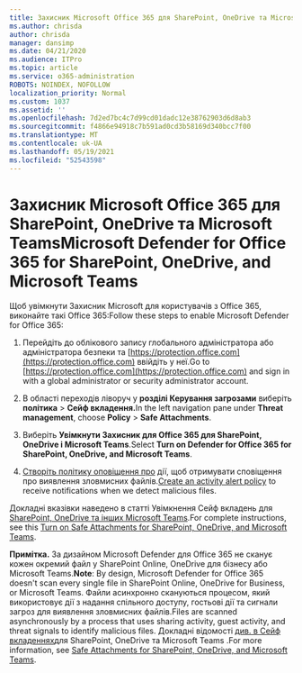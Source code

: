 ```yaml
---
title: Захисник Microsoft Office 365 для SharePoint, OneDrive та Microsoft Teams
ms.author: chrisda
author: chrisda
manager: dansimp
ms.date: 04/21/2020
ms.audience: ITPro
ms.topic: article
ms.service: o365-administration
ROBOTS: NOINDEX, NOFOLLOW
localization_priority: Normal
ms.custom: 1037
ms.assetid: ''
ms.openlocfilehash: 7d2ed7bc4c7d99cd01dadc12e38762903d6d8ab3
ms.sourcegitcommit: f4866e94918c7b591ad0cd3b58169d340bcc7f00
ms.translationtype: MT
ms.contentlocale: uk-UA
ms.lasthandoff: 05/19/2021
ms.locfileid: "52543598"
---
```

# <a name="microsoft-defender-for-office-365-for-sharepoint-onedrive-and-microsoft-teams"></a><span data-ttu-id="91b6f-102">Захисник Microsoft Office 365 для SharePoint, OneDrive та Microsoft Teams</span><span class="sxs-lookup"><span data-stu-id="91b6f-102">Microsoft Defender for Office 365 for SharePoint, OneDrive, and Microsoft Teams</span></span>

<span data-ttu-id="91b6f-103">Щоб увімкнути Захисник Microsoft для користувачів з Office 365, виконайте такі Office 365:</span><span class="sxs-lookup"><span data-stu-id="91b6f-103">Follow these steps to enable Microsoft Defender for Office 365:</span></span>

1. <span data-ttu-id="91b6f-104">Перейдіть до облікового запису глобального адміністратора або адміністратора безпеки та [https://protection.office.com](https://protection.office.com) ввійдіть у неї.</span><span class="sxs-lookup"><span data-stu-id="91b6f-104">Go to [https://protection.office.com](https://protection.office.com) and sign in with a global administrator or security administrator account.</span></span>

2. <span data-ttu-id="91b6f-105">В області переходів ліворуч у **розділі Керування загрозами** виберіть **політика** \> **Сейф вкладення.**</span><span class="sxs-lookup"><span data-stu-id="91b6f-105">In the left navigation pane under **Threat management**, choose **Policy** \> **Safe Attachments**.</span></span>

3. <span data-ttu-id="91b6f-106">Виберіть **Увімкнути Захисник для Office 365 для SharePoint, OneDrive і Microsoft Teams**.</span><span class="sxs-lookup"><span data-stu-id="91b6f-106">Select **Turn on Defender for Office 365 for SharePoint, OneDrive, and Microsoft Teams**.</span></span>

4. <span data-ttu-id="91b6f-107">[Створіть політику оповіщення про](/microsoft-365/compliance/create-activity-alerts) дії, щоб отримувати сповіщення про виявлення зловмисних файлів.</span><span class="sxs-lookup"><span data-stu-id="91b6f-107">[Create an activity alert policy](/microsoft-365/compliance/create-activity-alerts) to receive notifications when we detect malicious files.</span></span>

<span data-ttu-id="91b6f-108">Докладні вказівки наведено в статті Увімкнення Сейф вкладень для [SharePoint, OneDrive та інших Microsoft Teams](/microsoft-365/security/office-365-security/turn-on-atp-for-spo-odb-and-teams).</span><span class="sxs-lookup"><span data-stu-id="91b6f-108">For complete instructions, see this [Turn on Safe Attachments for SharePoint, OneDrive, and Microsoft Teams](/microsoft-365/security/office-365-security/turn-on-atp-for-spo-odb-and-teams).</span></span>

<span data-ttu-id="91b6f-109">**Примітка.** За дизайном Microsoft Defender для Office 365 не сканує кожен окремий файл у SharePoint Online, OneDrive для бізнесу або Microsoft Teams.</span><span class="sxs-lookup"><span data-stu-id="91b6f-109">**Note**: By design, Microsoft Defender for Office 365 doesn't scan every single file in SharePoint Online, OneDrive for Business, or Microsoft Teams.</span></span> <span data-ttu-id="91b6f-110">Файли асинхронно скануються процесом, який використовує дії з надання спільного доступу, гостьові дії та сигнали загроз для виявлення зловмисних файлів.</span><span class="sxs-lookup"><span data-stu-id="91b6f-110">Files are scanned asynchronously by a process that uses sharing activity, guest activity, and threat signals to identify malicious files.</span></span> <span data-ttu-id="91b6f-111">Докладні відомості [див. в Сейф вкладеннях](/microsoft-365/security/office-365-security/atp-for-spo-odb-and-teams)для SharePoint, OneDrive та Microsoft Teams .</span><span class="sxs-lookup"><span data-stu-id="91b6f-111">For more information, see [Safe Attachments for SharePoint, OneDrive, and Microsoft Teams](/microsoft-365/security/office-365-security/atp-for-spo-odb-and-teams).</span></span>
